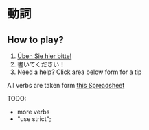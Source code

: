 # 動詞
## How to play?
1. [Üben Sie hier bitte!](https://kainoj.github.io/unregelmaessige/index.html)
2. 書いてください！
3. Need a help? Click area below form for a tip





All verbs are taken form [this Spreadsheet](https://docs.google.com/spreadsheets/d/1-p8MJ0m9IsJr1n3mQFFvJ30Ym9R7JUGgEh8YoQ2W4Do/edit?usp=sharing)

TODO:
- more verbs
- "use strict";
